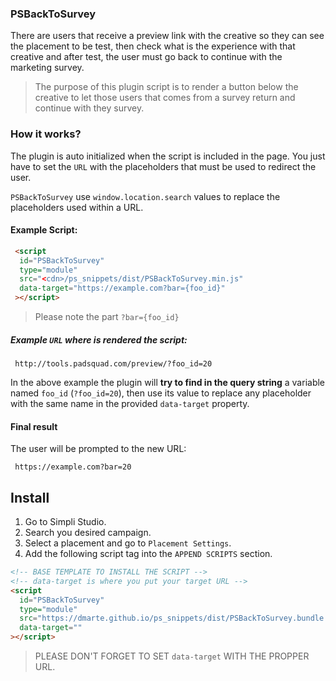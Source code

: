 ### PSBackToSurvey

There are users that receive a preview link with the creative so they can see the placement
to be test, then check what is the experience with that creative and after test, the user must go back to continue with the marketing survey.
 
> The purpose of this plugin script is to render a button below the creative to let those users 
> that comes from a survey return and continue with they survey.

### How it works?

The plugin is auto initialized when the script is included in the page. You just have to set the `URL` with the placeholders that must be used to redirect the user.

`PSBackToSurvey` use `window.location.search` values to replace the placeholders used within a URL.

#### Example Script:
 ```html
  <script
   id="PSBackToSurvey"
   type="module"
   src="<cdn>/ps_snippets/dist/PSBackToSurvey.min.js"
   data-target="https://example.com?bar={foo_id}"
  ></script>
 ```
> Please note the part `?bar={foo_id}`
##### Example `URL` where is rendered the script:
 ```text
  http://tools.padsquad.com/preview/?foo_id=20
  ```
In the above example the plugin will **try to find in the query string** a variable named `foo_id` (`?foo_id=20`), then use its value to replace any placeholder with the same name in the provided `data-target` property.
#### Final result
The user will be prompted to the new URL:
 ```text
  https://example.com?bar=20
 ```

## Install
1. Go to Simpli Studio.
2. Search you desired campaign.
3. Select a placement and go to `Placement Settings`.
4. Add the following script tag into the `APPEND SCRIPTS` section.

```html
<!-- BASE TEMPLATE TO INSTALL THE SCRIPT -->
<!-- data-target is where you put your target URL -->
<script
  id="PSBackToSurvey"
  type="module"
  src="https://dmarte.github.io/ps_snippets/dist/PSBackToSurvey.bundle.min.js"
  data-target=""
></script>
```
> PLEASE DON'T FORGET TO SET  `data-target` WITH THE PROPPER URL.
